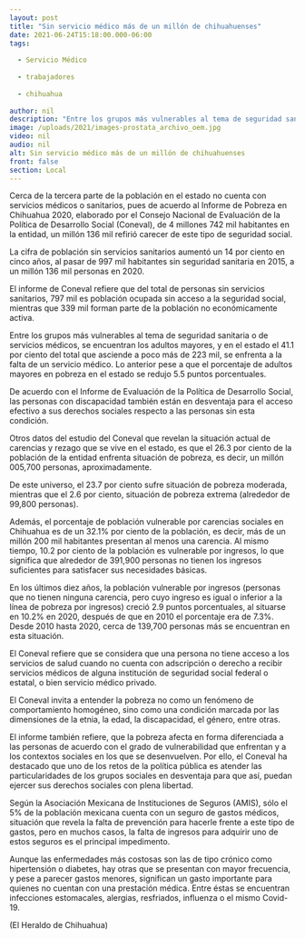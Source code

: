 ```yaml
---
layout: post
title: "Sin servicio médico más de un millón de chihuahuenses"
date: 2021-06-24T15:18:00.000-06:00
tags:
  
  - Servicio Médico
  
  - trabajadores
  
  - chihuahua
  
author: nil
description: "Entre los grupos más vulnerables al tema de seguridad sanitaria o de servicios médicos, se encuentran los adultos mayores"
image: /uploads/2021/images-prostata_archivo_oem.jpg
video: nil
audio: nil
alt: Sin servicio médico más de un millón de chihuahuenses
front: false
section: Local
---
```


Cerca de la tercera parte de la población en el estado no cuenta con servicios médicos o sanitarios, pues de acuerdo al Informe de Pobreza en Chihuahua 2020, elaborado por el Consejo Nacional de Evaluación de la Política de Desarrollo Social (Coneval), de 4 millones 742 mil habitantes en la entidad, un millón 136 mil refirió carecer de este tipo de seguridad social.

La cifra de población sin servicios sanitarios aumentó un 14 por ciento en cinco años, al pasar de 997 mil habitantes sin seguridad sanitaria en 2015, a un millón 136 mil personas en 2020.

El informe de Coneval refiere que del total de personas sin servicios sanitarios, 797 mil es población ocupada sin acceso a la seguridad social, mientras que 339 mil forman parte de la población no económicamente activa.

Entre los grupos más vulnerables al tema de seguridad sanitaria o de servicios médicos, se encuentran los adultos mayores, y en el estado el 41.1 por ciento del total que asciende a poco más de 223 mil, se enfrenta a la falta de un servicio médico. Lo anterior pese a que el porcentaje de adultos mayores en pobreza en el estado se redujo 5.5 puntos porcentuales.

De acuerdo con el Informe de Evaluación de la Política de Desarrollo Social, las personas con discapacidad también están en desventaja para el acceso efectivo a sus derechos sociales respecto a las personas sin esta condición.

Otros datos del estudio del Coneval que revelan la situación actual de carencias y rezago que se vive en el estado, es que el 26.3 por ciento de la población de la entidad enfrenta situación de pobreza, es decir, un millón 005,700 personas, aproximadamente.

De este universo, el 23.7 por ciento sufre situación de pobreza moderada, mientras que el 2.6 por ciento, situación de pobreza extrema (alrededor de 99,800 personas).

Además, el porcentaje de población vulnerable por carencias sociales en Chihuahua es de un 32.1% por ciento de la población, es decir, más de un millón 200 mil habitantes presentan al menos una carencia. Al mismo tiempo, 10.2 por ciento de la población es vulnerable por ingresos, lo que significa que alrededor de 391,900 personas no tienen los ingresos suficientes para satisfacer sus necesidades básicas.

En los últimos diez años, la población vulnerable por ingresos (personas que no tienen ninguna carencia, pero cuyo ingreso es igual o inferior a la línea de pobreza por ingresos) creció 2.9 puntos porcentuales, al situarse en 10.2% en 2020, después de que en 2010 el porcentaje era de 7.3%. Desde 2010 hasta 2020, cerca de 139,700 personas más se encuentran en esta situación.

El Coneval refiere que se considera que una persona no tiene acceso a los servicios de salud cuando no cuenta con adscripción o derecho a recibir servicios médicos de alguna institución de seguridad social federal o estatal, o bien servicio médico privado.

El Coneval invita a entender la pobreza no como un fenómeno de comportamiento homogéneo, sino como una condición marcada por las dimensiones de la etnia, la edad, la discapacidad, el género, entre otras.

El informe también refiere, que la pobreza afecta en forma diferenciada a las personas de acuerdo con el grado de vulnerabilidad que enfrentan y a los contextos sociales en los que se desenvuelven. Por ello, el Coneval ha destacado que uno de los retos de la política pública es atender las particularidades de los grupos sociales en desventaja para que así, puedan ejercer sus derechos sociales con plena libertad.

Según la Asociación Mexicana de Instituciones de Seguros (AMIS), sólo el 5% de la población mexicana cuenta con un seguro de gastos médicos, situación que revela la falta de prevención para hacerle frente a este tipo de gastos, pero en muchos casos, la falta de ingresos para adquirir uno de estos seguros es el principal impedimento.

Aunque las enfermedades más costosas son las de tipo crónico como hipertensión o diabetes, hay otras que se presentan con mayor frecuencia, y pese a parecer gastos menores, significan un gasto importante para quienes no cuentan con una prestación médica. Entre éstas se encuentran infecciones estomacales, alergias, resfriados, influenza o el mismo Covid-19.

(El Heraldo de Chihuahua)